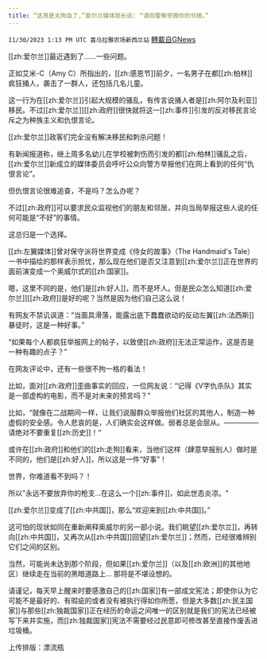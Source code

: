 ```yaml
---
title: “这真是太狗血了,”爱尔兰媒体部长说: “请向警察举报你的邻居。”
---
```

`11/30/2023 1:13 PM UTC 喜马拉雅农场新西兰站` [轉載自GNews](https://gnews.org/articles/2054271)

         

[[zh:爱尔兰]]最近遇到了......一些问题。

正如艾米\-C（Amy C）所指出的，[[zh:感恩节]]前夕，一名男子在都[[zh:柏林]]疯狂捅人，袭击了一群人，还包括几名儿童。

这一行为在[[zh:爱尔兰]]引起大规模的骚乱，有传言说捅人者是[[zh:阿尔及利亚]]移民。不过[[zh:爱尔兰]][[zh:政府]]很快就将这一[[zh:事件]]引发的反对移民言论斥之为种族主义和仇恨言论。

[[zh:爱尔兰]]政客们完全没有解决移民和刺杀问题！

有新闻报道称，继上周多名幼儿在学校被刺伤而引发的都[[zh:柏林]]骚乱之后，[[zh:爱尔兰]]新成立的媒体委员会呼吁公众向警方举报他们在网上看到的任何“仇恨言论”。

但仇恨言论很难追查，不是吗？怎么办呢？

不过[[zh:政府]]可以要求民众监视他们的朋友和邻居，并向当局举报这些人说的任何可能是“不好”的事情。

这总归是一个选择。

[[zh:左翼媒体]]曾对保守派将世界变成《侍女的故事》（The Handmaid's Tale）一书中描绘的那样表示担忧，那么现在他们是否又注意到[[zh:爱尔兰]]正在世界的面前演变成一个奥威尔式的[[zh:国家]]。

嗯，这里不同的是，他们是[[zh:好人]]，而不是坏人。但是民众怎么知道[[zh:爱尔兰]][[zh:政府]]是好的呢？当然是因为他们自己这么说！

有网友不禁讥讽道：“当面具滑落，能露出底下蠢蠢欲动的反动左翼[[zh:法西斯]]暴徒时，这是一种好事。”

“如果每个人都疯狂举报网上的帖子，以致使[[zh:政府]]无法正常运作，这是否是一种有趣的点子？”

在网友评论中，还有一些很不拘一格的看法！

比如，面对[[zh:政府]]歪曲事实的回应，一位网友说：“记得《V字仇杀队》其实是一部虚构的电影，而不是对未来的预言吗？”

比如，“就像在二战期间一样，让我们说服群众举报他们社区的其他人，制造一种虚假的安全感。令人悲哀的是，人们确实会这样做。弱者总是会屈从。—————请绝对不要重复[[zh:历史]]！“

或许在[[zh:政府]]和他们的[[zh:走狗]]看来，当他们这样（肆意举报别人）做时是不同的，他们是[[zh:好人]]，所以这是一件“好事”！

世界，你难道看不到吗？！

所以"永远不要放弃你的枪支…在这么一个[[zh:事件]]，如此世态炎凉。"

[[zh:爱尔兰]]变成了[[zh:中共国]]，那么“欢迎来到[[zh:中共国]]。”

这可怕的现状如同在重新阐释奥威尔的另一部小说。我们眺望[[zh:爱尔兰]]，再转向[[zh:中共国]]，又再次从[[zh:中共国]]回望[[zh:爱尔兰]]；然而，已经很难辨别它们之间的区别。

当然，可能尚未达到那个阶段，但如果[[zh:爱尔兰]]（以及[[zh:欧洲]]的其他地区）继续走在当前的黑暗道路上... 那将是不堪设想的。

请谨记，每天早上醒来时要感激自己的[[zh:国家]]有一部成文宪法；即使你认为它可能不是最好的、有瑕疵的或者没有被执行得如你所愿，但是大多数[[zh:民主国家]]与那些[[zh:独裁国家]]正在经历的命运之间唯一的区别就是我们的宪法已经被写下来并实施，而[[zh:独裁国家]]宪法不需要经过民意即可修改甚至直接作废丢进垃圾桶。

上传排版：漂流瓶
